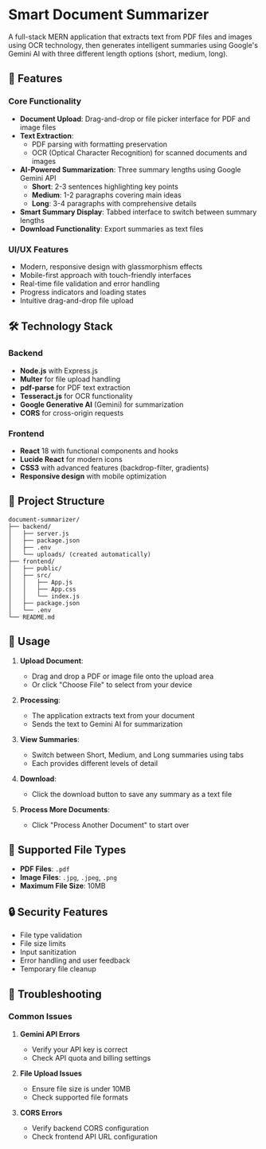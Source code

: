 # Smart Document Summarizer

A full-stack MERN application that extracts text from PDF files and images using OCR technology, then generates intelligent summaries using Google's Gemini AI with three different length options (short, medium, long).

## 🚀 Features

### Core Functionality
- **Document Upload**: Drag-and-drop or file picker interface for PDF and image files
- **Text Extraction**: 
  - PDF parsing with formatting preservation
  - OCR (Optical Character Recognition) for scanned documents and images
- **AI-Powered Summarization**: Three summary lengths using Google Gemini API
  - **Short**: 2-3 sentences highlighting key points
  - **Medium**: 1-2 paragraphs covering main ideas
  - **Long**: 3-4 paragraphs with comprehensive details
- **Smart Summary Display**: Tabbed interface to switch between summary lengths
- **Download Functionality**: Export summaries as text files

### UI/UX Features
- Modern, responsive design with glassmorphism effects
- Mobile-first approach with touch-friendly interfaces
- Real-time file validation and error handling
- Progress indicators and loading states
- Intuitive drag-and-drop file upload

## 🛠️ Technology Stack

### Backend
- **Node.js** with Express.js
- **Multer** for file upload handling
- **pdf-parse** for PDF text extraction
- **Tesseract.js** for OCR functionality
- **Google Generative AI** (Gemini) for summarization
- **CORS** for cross-origin requests

### Frontend
- **React** 18 with functional components and hooks
- **Lucide React** for modern icons
- **CSS3** with advanced features (backdrop-filter, gradients)
- **Responsive design** with mobile optimization


## 📁 Project Structure

```
document-summarizer/
├── backend/
│   ├── server.js
│   ├── package.json
│   ├── .env
│   └── uploads/ (created automatically)
├── frontend/
│   ├── public/
│   ├── src/
│   │   ├── App.js
│   │   ├── App.css
│   │   └── index.js
│   ├── package.json
│   └── .env
└── README.md
```

## 🎯 Usage

1. **Upload Document**: 
   - Drag and drop a PDF or image file onto the upload area
   - Or click "Choose File" to select from your device

2. **Processing**: 
   - The application extracts text from your document
   - Sends the text to Gemini AI for summarization

3. **View Summaries**: 
   - Switch between Short, Medium, and Long summaries using tabs
   - Each provides different levels of detail

4. **Download**: 
   - Click the download button to save any summary as a text file

5. **Process More Documents**: 
   - Click "Process Another Document" to start over

## 📱 Supported File Types

- **PDF Files**: `.pdf`
- **Image Files**: `.jpg`, `.jpeg`, `.png`
- **Maximum File Size**: 10MB

## 🔒 Security Features

- File type validation
- File size limits
- Input sanitization
- Error handling and user feedback
- Temporary file cleanup

## 🐛 Troubleshooting

### Common Issues

1. **Gemini API Errors**
   - Verify your API key is correct
   - Check API quota and billing settings

2. **File Upload Issues**
   - Ensure file size is under 10MB
   - Check supported file formats

3. **CORS Errors**
   - Verify backend CORS configuration
   - Check frontend API URL configuration
